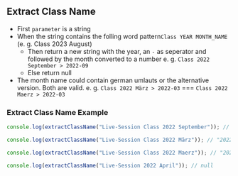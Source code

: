 ## Extract Class Name

- First `parameter` is a string
- When the string contains the folling word pattern`Class YEAR MONTH_NAME` (e. g. Class 2023 August)
  - Then return a new string with the year, an `-` as seperator and followed by the month converted to a number e. g. `Class 2022 September > 2022-09`
  - Else return null
- The month name could contain german umlauts or the alternative version. Both are valid. e. g. `Class 2022 März > 2022-03` === `Class 2022 Maerz > 2022-03`

### Extract Class Name Example

```js
console.log(extractClassName("Live-Session Class 2022 September")); // "2022-09"

console.log(extractClassName("Live-Session Class 2022 März")); // "2022-03"

console.log(extractClassName("Live-Session Class 2022 Maerz")); // "2022-03"

console.log(extractClassName("Live-Session 2022 April")); // null
```
